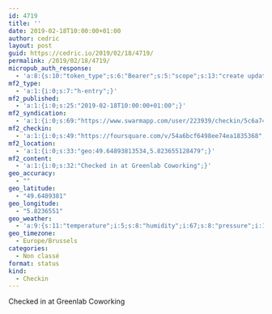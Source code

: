 ```yaml
---
id: 4719
title: ''
date: 2019-02-18T10:00:00+01:00
author: cedric
layout: post
guid: https://cedric.io/2019/02/18/4719/
permalink: /2019/02/18/4719/
micropub_auth_response:
  - 'a:8:{s:10:"token_type";s:6:"Bearer";s:5:"scope";s:13:"create update";s:2:"me";s:18:"https://cedric.io/";s:9:"issued_by";s:45:"https://cedric.io/wp-json/indieauth/1.0/token";s:9:"client_id";s:27:"https://ownyourswarm.p3k.io";s:9:"issued_at";i:1542614471;s:4:"user";i:1;s:13:"last_accessed";i:1550480418;}'
mf2_type:
  - 'a:1:{i:0;s:7:"h-entry";}'
mf2_published:
  - 'a:1:{i:0;s:25:"2019-02-18T10:00:00+01:00";}'
mf2_syndication:
  - 'a:1:{i:0;s:69:"https://www.swarmapp.com/user/223939/checkin/5c6a7410d3cce8002b0a838f";}'
mf2_checkin:
  - 'a:1:{i:0;s:49:"https://foursquare.com/v/54a6bcf6498ee74ea1835368";}'
mf2_location:
  - 'a:1:{i:0;s:33:"geo:49.64893813534,5.823655128479";}'
mf2_content:
  - 'a:1:{i:0;s:32:"Checked in at Greenlab Coworking";}'
geo_accuracy:
  - ""
geo_latitude:
  - "49.6489381"
geo_longitude:
  - "5.8236551"
geo_weather:
  - 'a:9:{s:11:"temperature";i:5;s:8:"humidity";i:67;s:8:"pressure";i:1020;s:4:"wind";a:2:{s:5:"speed";d:2.1;s:6:"degree";i:160;}s:7:"summary";s:9:"clear sky";s:4:"icon";s:12:"wi-day-sunny";s:10:"visibility";i:10000;s:7:"sunrise";s:25:"2019-02-18T07:41:12+01:00";s:6:"sunset";s:25:"2019-02-18T18:00:02+01:00";}'
geo_timezone:
  - Europe/Brussels
categories:
  - Non classé
format: status
kind:
  - Checkin
---
```

Checked in at Greenlab Coworking